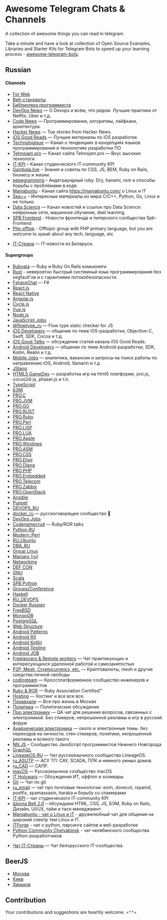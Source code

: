 # Awesome Telegram Chats & Channels

A collection of awesome things you can read in telegram.

Take a minute and have a look at collection of Open Source Examples, Libraries and Starter Kits for Telegram Bots to speed up your learning process - [awesome-telegram-bots](https://github.com/DenisIzmaylov/awesome-telegram-bots).


## Russian

#### Channels

- [For Web](https://telegram.me/forwebdev)
- [Веб-стандарты](https://telegram.me/webstandards_ru)
- [Библиотека программиста](https://telegram.me/proglibrary)
- [DevOps News](https://telegram.me/devops_news) — О Devops и всём, что рядом. Лучшие практики от Netflix, Uber и т.д.
- [Code News](https://telegram.me/code_news) — Программирование, алгоритмы, лайфхаки, архитектура.
- [Hacker News](https://telegram.me/hacker_news_feed) — Top stories from Hacker News.
- [iOS Good Reads](https://telegram.me/iosgr) — Лучшие материалы по iOS разработке.
- [Technologique](https://t.me/technologique) — Канал о тенденциях в концепциях языков программирования и технологиях разработки ПО
- [Tehnojam.pro](https://t.me/tehnojam) — Канал сайта Tehnojam.pro — Вкус высоких технологи
- [IT-KPI](https://t.me/otkpi) – Канал студенческого IT-community KPI
- [Gambala.live](https://t.me/gambala_live) – Знания и советы по CSS, JS, BEM, Ruby on Rails, бизнесу и жизни.
- [pepegramming](https://t.me/pepegramming) – Андеграундный ruby. Dry, hanami, rom и способы борьбы с проблемами в коде.
- [Manjabuntu](https://t.me/chmanjabuntu) - Канал сайта https://manjabuntu.com/ о Linux и IT
- [Sea++](https://t.me/sea_plus_plus) – Интересные материалы из мира C/C++, Python, Go, Linux и не только.
- [Data Science](https://t.me/opendatascience) — Канал новостей и ссылок про Data Science: нейронные сети, машинное обучение, deel learning.
- [SPB Frontend](https://t.me/spb_frontend) - Новости фронтенда и питерского сообщества Spb-Frontend
- [Php offtop](https://t.me/php_ofttop) - Offtopic group with PHP primary language, but you are welcome to speak about any tech, language, etc
* [IT-Страна](https://t.me/itbelarus) — IT-новости из Беларуси.


#### Supergroups
- [Rubyata](https://t.me/rubyata) — Ruby и Ruby On Rails комьюнити
- [Rust](https://t.me/rustlang_ru) - невероятно быстрый системный язык программирования без segfault'ов и с гарантиями потокобезопасности.
- [FsharpChat](https://t.me/Fsharp_chat) — F#
- [React.js](https://telegram.me/react_js)
- [React Native](https://telegram.me/reactnative_ru)
- [Angular.js](https://telegram.me/angular_js)
- [Cycle.js](https://telegram.me/cyclejs_ru)
- [Vue.js](https://telegram.me/vuejs_ru)
- [Node.js](https://telegram.me/nodejs_ru)
- [JavaScript Jobs](https://telegram.me/javascript_jobs)
- [@flowtype_ru](https://telegram.me/flowtype_ru) — Flow type static checker for JS
- [iOS Developers](https://telegram.me/ios_ru) — общение по теме iOS-разработки, Objective-C, Swift, SDK, Cocoa и т.д.
- [iOS Good Talks](https://telegram.me/iosgt) — обсуждение статей канала iOS Good Reads. 
- [Android Developers](https://telegram.me/android_ru) — общение по теме Android-разработки, SDK, Kotlin, Realm и т.д.
- [Mobile Jobs](https://telegram.me/mobile_jobs) — аналитика, вакансии и запросы на поиск работы по направлению iOS, Android, Xamarin и т.д
- [JSlang](https://telegram.me/JSlang)
- [HTML5 GameDev](https://telegram.me/joinchat/Cm9nK0CbDzghfTHd4hipYQ) — разработка игр на html5 платформе, pixi.js, cocos2d-js, phaser.js и т.п.
- [TypeScript](https://telegram.me/joinchat/CymduD8d8RrQ1-ldWD8VmA)
- [БЭМ](https://telegram.me/bem_ru)
- [PRO.C](https://telegram.me/proCxx)
- [PRO.JVM](https://telegram.me/JVMchat)
- [PRO.GO](https://telegram.me/proGo)
- [PRO.RUST](https://telegram.me/proRust)
- [PRO.Ruby](https://telegram.me/joinchat/Be4rsT2NuB3CyJaF26j1kA)
- [PRO.Perl](https://telegram.me/joinchat/Be4rsT4DDU3xVxVriFNTyw)
- [PRO.LISP](https://telegram.me/joinchat/Be4rsTvFzQ4yIktHsNNYrA)
- [PRO.LUA](https://telegram.me/proLUA)
- [PRO.Apple](https://telegram.me/proApple)
- [PRO.Windows](https://telegram.me/joinchat/Be4rsT5IrA8x69FnrpMMvw)
- [PRO.ASM](https://telegram.me/proAsm)
- [PRO.CSS](https://telegram.me/procss)
- [PRO.Elixir](https://telegram.me/proelixir)
- [PRO.Dlang](https://telegram.me/prodlang)
- [PRO.PHP](https://telegram.me/prophp7)
- [PRO.Embedded](https://telegram.me/proembedded)
- [PRO.Telecom](https://telegram.me/protelecom)
- [PRO.Zabbix](https://telegram.me/prozabbix)
- [PRO.OpenStack](https://telegram.me/pro_openstack)
- [Ansible](https://telegram.me/pro_ansible)
- [Puppet](https://telegram.me/ru_Puppet)
- [DEVOPS_RU](https://telegram.me/devops_ru)
- [docker_ru](https://telegram.me/docker_ru) — русскоговорящее сообщество 🐳
- [DevOps Jobs](https://telegram.me/devops_jobs)
- [Codenamecrud](https://telegram.me/codenamecrud) — Ruby/ROR talks
- [Python RU](https://telegram.me/ru_python)
- [Modern::Perl](https://telegram.me/modernperl)
- [RU_Ubuntu](https://telegram.me/ru_ubuntu)
- [DBA_RU](https://telegram.me/dba_ru)
- [Group Linux](https://telegram.me/grouplinux)
- [Manjaro [ru]](https://t.me/manjarolinux)
- [Networking](https://telegram.me/ntwrk)
- [DEF CON](https://telegram.me/DC7499)
- [GNU](https://telegram.me/gentoochuu)
- [Scala](https://telegram.me/joinchat/AaPKaj2kTiOww7NAqYHabQ)
- [SPB Python](https://telegram.me/spbpython)
- [Groups/Conference](https://telegram.me/spbpython)
- [Haskell](https://telegram.me/haskellru)
- [RU_DEVOPS](https://telegram.me/ru_devops)
- [Docker Russian](https://telegram.me/ru_docker)
- [FreeBSD](https://telegram.me/freebsd_ru)
- [MongoDB](https://telegram.me/MongoDBRussian)
- [PostgreSQL](https://telegram.me/pgsql)
- [Web Structure](https://telegram.me/web_structure)
- [Android Patterns](https://telegram.me/joinchat/AwzlGwjYhbd5dVP0tDAMtQ)
- [Android RX](https://telegram.me/joinchat/AwzlGwe-NNaCtH4N1EQpjw)
- [Android Kotlin](https://telegram.me/joinchat/AwzlGwh_SbAgL5uPwENsCg)
- [Android Testing](https://telegram.me/joinchat/AwzlGwgaAeI5viENj1fuYA)
- [Android JOB](https://telegram.me/android_jobs)
- [Freelancers & Remote workers](https://telegram.me/ru_freelancers) — Чат практикующих и интересующихся удаленной работой и самозанятостью
- [P2P, Mesh, Cryptocurrency, etc.](https://telegram.me/distributed) — Криптовалюты, mesh и другие средства личной свободы
- [codingteam](https://t.me/codingteam) — Кроссплатформенное сообщество инженеров и программистов
- [Ruby & ROR](https://telegram.me/rubylang) — Ruby Association Certified™
- [Hosting](https://telegram.me/pro_hosting) — Хостинг и все все все.
- [Понаехали](https://telegram.me/ponaehali) — Все про жизнь в Москве
- [Политика](https://telegram.me/ru_politics) — Политические обсуждения
- [Про электронику](https://telegram.me/ru_electronics) — QA чат для решения вопросов, связанных с электроникой. Без стикеров, непрошенной рекламы и игр в русский форум
- [Анархическая электроника](https://telegram.me/ru_arduino) — около и электронные темы. без переходов на личности, стен стикеров, политики, непрошенной рекламы и всякого такого
- [NN JS](https://telegram.me/js_nn) – Сообщество JavaScript программистов Нижнего Новгорода
- [GraphQL](https://telegram.me/graphql_ru)
- [LineageOS RU](https://t.me/Lineageos_ru) — Чат русскоязычного сообщества LineageOS.
- [ru_ASUTP](https://t.me/ru_ASUTP) — АСУ ТП: САУ, SCADA, ПЛК и немного умных домов.
- [ru_CAD](https://t.me/ru_CAD) — САПР.
- [macOS](https://t.me/macOS_ru) — Русскоязычное сообщество macOS
- [IT Holywars](https://t.me/it_holywars) — Обсуждения ИТ, оффтоп и холивары
- [Git](https://t.me/git_ru) — Чат по git
- [ru_email](https://t.me/ru_email) — чат про почтовые технологии: exim, dovecot, rspamd, postfix, spamassasin, haraka и борьбу со спамерами
- [IT-KPI](https://t.me/itkpi_flood) – чат студенческого IT-community KPI
- [Школа Веб 2.0](https://t.me/webschool_rus_chat) – обсуждаем HTML, CSS, JS, БЭМ, Ruby on Rails, Дизайн, UI/UX, тайм и таск-менеджмент
- [Manjabuntu - чат о Linux и IT](https://t.me/manjabuntu) - дружелюбный чат для общения на широкий спектр тем Linux и IT.
- [ITForge](https://t.me/itforge) - чат о python, парсинге сайтов и веб-разработке
- [Python Community Chelyabinsk](https://t.me/pychel) - чат челябинского сообщества Python-разработчиков
* [Чат IT-Страны](https://t.me/itbelarustalk) — Чат белорусского IT-сообщества.

## BeerJS

- [Москва](https://telegram.me/beerjs)
- [Киев](https://telegram.me/beerjskyiv)
- [Харьков](https://telegram.me/beerjskharkiv)

## Contribution

Your contributions and suggestions are heartily welcome. =^.^=
